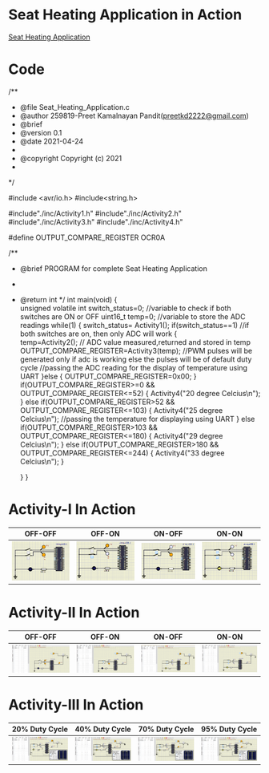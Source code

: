 # Seat Heating Application in Action
[Seat Heating Application](https://github.com/259819/LnT_embeddedC#seat-heating-application-in-action)

# Code
/**
 * @file Seat_Heating_Application.c
 * @author 259819-Preet Kamalnayan Pandit(preetkd2222@gmail.com)
 * @brief
 * @version 0.1
 * @date 2021-04-24
 *
 * @copyright Copyright (c) 2021
 *
 */

#include <avr/io.h>
#include<string.h>



#include"./inc/Activity1.h"
#include"./inc/Activity2.h"
#include"./inc/Activity3.h"
#include"./inc/Activity4.h"

#define OUTPUT_COMPARE_REGISTER  OCR0A


/**
 * @brief PROGRAM for complete Seat Heating Application
 * 
 * @return int 
 */
int main(void)
{  
    unsigned volatile int switch_status=0;
                                                                 //variable to check if both switches are ON or OFF
    uint16_t temp=0;                                           //variable to store the ADC readings
    while(1)
    {
        switch_status= Activity1();
        if(switch_status==1)                                    //if both switches are on, then only ADC will work
        {                                     
             temp=Activity2();                                  // ADC value measured,returned and stored in temp 
             OUTPUT_COMPARE_REGISTER=Activity3(temp);           //PWM pulses will be generated only if adc is working else the pulses will be of default duty cycle
                                                                //passing the ADC reading for the display of temperature using UART 
        }else
        {
            OUTPUT_COMPARE_REGISTER=0x00;
        }
        if(OUTPUT_COMPARE_REGISTER>=0 && OUTPUT_COMPARE_REGISTER<=52)
        {
               Activity4("20 degree Celcius\n");
        }
        else if(OUTPUT_COMPARE_REGISTER>52 && OUTPUT_COMPARE_REGISTER<=103)
        {
              Activity4("25 degree Celcius\n");                 //passing the temperature for displaying using UART
        }
        else if(OUTPUT_COMPARE_REGISTER>103 && OUTPUT_COMPARE_REGISTER<=180)
        {
               Activity4("29 degree Celcius\n");
        }
        else if(OUTPUT_COMPARE_REGISTER>180 && OUTPUT_COMPARE_REGISTER<=244)
        {
               Activity4("33 degree Celcius\n");
        }
 
    }
}

# Activity-I In Action

|OFF-OFF|OFF-ON|ON-OFF|ON-ON|
|:--:|:--:|:-:|:-:|
|![](https://github.com/259819/LnT_embeddedC/blob/main/simulation/Activity1-Images/off-off.PNG)|![](https://github.com/259819/LnT_embeddedC/blob/main/simulation/Activity1-Images/off-on.PNG)|![](https://github.com/259819/LnT_embeddedC/blob/main/simulation/Activity1-Images/on-off.PNG)|![](https://github.com/259819/LnT_embeddedC/blob/main/simulation/Activity1-Images/on-on.PNG)|


# Activity-II In Action	

|OFF-OFF|OFF-ON|ON-OFF|ON-ON|
|:--:|:--:|:-:|:-:|
|![](https://github.com/259819/LnT_embeddedC/blob/main/simulation/Activity2-Images/Activity2-OFF-OFF-ADC-1.PNG)|![](https://github.com/259819/LnT_embeddedC/blob/main/simulation/Activity2-Images/Activity2-ON-OFF-ADC-1.PNG)|![](https://github.com/259819/LnT_embeddedC/blob/main/simulation/Activity2-Images/Activity2-ON-ON-ADC-1.PNG)|![](https://github.com/259819/LnT_embeddedC/blob/main/simulation/Activity2-Images/Activity2-ON-ON-ADC-2.PNG)|


# Activity-III In Action	

|20% Duty Cycle|40% Duty Cycle|70% Duty Cycle|95% Duty Cycle|
|:--:|:--:|:-:|:-:|
|![](https://github.com/259819/LnT_embeddedC/blob/main/simulation/Activity3-Images/Activity3-PWM-20%25-new.PNG)|![](https://github.com/259819/LnT_embeddedC/blob/main/simulation/Activity3-Images/Activity3-PWM-40%25-new.PNG)|![](https://github.com/259819/LnT_embeddedC/blob/main/simulation/Activity3-Images/Activity3-PWM-70%25-new.PNG)|![](https://github.com/259819/LnT_embeddedC/blob/main/simulation/Activity3-Images/Activity3-PWM-95%25-new.PNG)|
